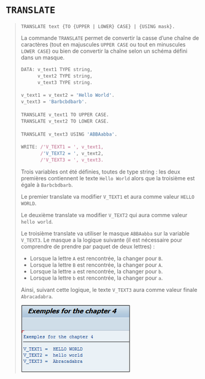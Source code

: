 # **`TRANSLATE`**

> ```JS
> TRANSLATE text {TO {UPPER | LOWER} CASE} | {USING mask}.
> ```
>
> La commande `TRANSLATE` permet de convertir la casse d’une chaîne de caractères (tout en majuscules `UPPER CASE` ou tout en minuscules `LOWER CASE`) ou bien de convertir la chaîne selon un schéma défini dans un masque.
>
> ```js
> DATA: v_text1 TYPE string,
>       v_text2 TYPE string,
>       v_text3 TYPE string.
>
> v_text1 = v_text2 = 'Hello World'.
> v_text3 = 'Barbcbdbarb'.
>
> TRANSLATE v_text1 TO UPPER CASE.
> TRANSLATE v_text2 TO LOWER CASE.
>
> TRANSLATE v_text3 USING 'ABBAabba'.
>
> WRITE: /'V_TEXT1 = ', v_text1,
>        /'V_TEXT2 = ', v_text2,
>        /'V_TEXT3 = ', v_text3.
> ```
>
> Trois variables ont été définies, toutes de type string : les deux premières contiennent le texte `Hello World` alors que la troisième est égale à `Barbcbdbarb`.
>
> Le premier translate va modifier `V_TEXT1` et aura comme valeur `HELLO WORLD`.
>
> Le deuxième translate va modifier `V_TEXT2` qui aura comme valeur `hello world`.
>
> Le troisième translate va utiliser le masque `ABBAabba` sur la variable `V_TEXT3`. Le masque a la logique suivante (il est nécessaire pour comprendre de prendre par paquet de deux lettres) :
>
> - Lorsque la lettre `A` est rencontrée, la changer pour `B`.
> - Lorsque la lettre `B` est rencontrée, la changer pour `A`.
> - Lorsque la lettre `a` est rencontrée, la changer pour `b`.
> - Lorsque la lettre `b` est rencontrée, la changer pour `a`.
>
> Ainsi, suivant cette logique, le texte `V_TEXT3` aura comme valeur finale `Abracadabra`.
>
> ![](../00_Ressources/01_09.png)
